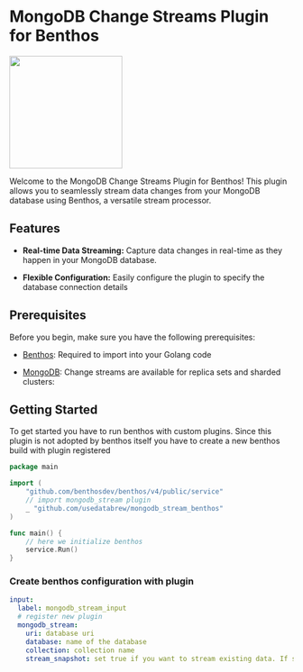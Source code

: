 # MongoDB Change Streams Plugin for Benthos

<img src='https://github.com/usedatabrew/pglogicalstream/blob/main/images/databrew-logo.png' width="200px" align="middle" >

Welcome to the MongoDB Change Streams Plugin for Benthos! This plugin allows you to seamlessly stream data changes from your MongoDB database using Benthos, a versatile stream processor.

## Features

- **Real-time Data Streaming:** Capture data changes in real-time as they happen in your MongoDB database.

- **Flexible Configuration:** Easily configure the plugin to specify the database connection details

## Prerequisites

Before you begin, make sure you have the following prerequisites:

- [Benthos](https://github.com/Jeffail/benthos): Required to import into your Golang code

- [MongoDB](https://www.mongodb.com/): Change streams are available for replica sets and sharded clusters:

## Getting Started

To get started you have to run benthos with custom plugins. Since this plugin is not adopted by benthos itself 
you have to create a new benthos build with plugin registered

```go
package main

import (
	"github.com/benthosdev/benthos/v4/public/service"
	// import mongodb_stream plugin
	_ "github.com/usedatabrew/mongodb_stream_benthos"
)

func main() {
	// here we initialize benthos
	service.Run()
}
```

### Create benthos configuration with plugin

```yaml
input:
  label: mongodb_stream_input
  # register new plugin
  mongodb_stream:
    uri: database uri
    database: name of the database
    collection: collection name
    stream_snapshot: set true if you want to stream existing data. If set to false only a new data will be streamed
```